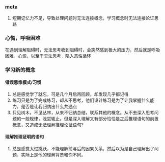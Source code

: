 ### meta
1. 短期记忆力不足，导致处理问题时无法连接概念，学习概念时无法连接论证思路
### 心慌，呼吸困难
在遇到理解阻碍时，无法思考收到阻碍时，会突然感到极大的压力，然后就是呼吸困难，心慌，以至于无法思考，陷入恶性循环
### 学习新的概念
#### 错误思维模式/习惯
1. 总是感觉学了就忘，可是几个月后再回顾，却发现几乎都记得
2. 练习只是为了完成练习，却从不思考，他们设计练习是为了让我掌握什么能力，是否是让我归纳出什么共通点
3. 只见树木，不见丛林，从来不归纳总结，联系其他的概念。从不去深入思考问题的一般规律，浅尝辄止，但是深入理解又有部分恰恰是之后推理语句的前置概念，又造成无法理解推理论证语句?
#### 理解推理证明的语句
1. 总是感觉太过跳跃，不能理解前与后的因果关系，然后以为是自己理解出了问题，实际上是他的理解背景和你不同。
